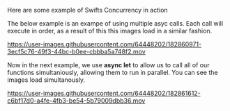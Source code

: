 Here are some example of Swifts Concurrency in action 


The below example is an exampe of using multiple asyc calls. Each call will execute in order, as a result of this this images load in a similar fashion.

https://user-images.githubusercontent.com/64448202/182860971-3ecf5c76-49f3-44bc-b0ee-cbbba5a748f2.mov

Now in the next example, we use **async let** to allow us to call all of our functions simultaniously, allowing them to run in parallel. You can see the images load simultanously.



https://user-images.githubusercontent.com/64448202/182861612-c6bf17d0-a4fe-4fb3-be54-5b79009dbb36.mov






